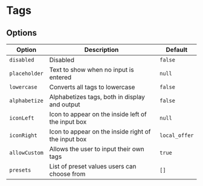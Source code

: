 # Tags

## Options

| Option        | Description                                         | Default       |
| ------------- | --------------------------------------------------- | ------------- |
| `disabled`    | Disabled                                            | `false`       |
| `placeholder` | Text to show when no input is entered               | `null`        |
| `lowercase`   | Converts all tags to lowercase                      | `false`       |
| `alphabetize` | Alphabetizes tags, both in display and output       | `false`       |
| `iconLeft`    | Icon to appear on the inside left of the input box  | `null`        |
| `iconRight`   | Icon to appear on the inside right of the input box | `local_offer` |
| `allowCustom` | Allows the user to input their own tags             | `true`        |
| `presets`     | List of preset values users can choose from         | `[]`          |
